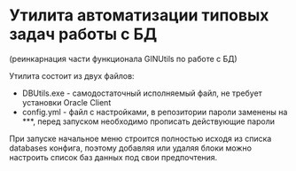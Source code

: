 # Утилита автоматизации типовых задач работы с БД

(реинкарнация части функционала GINUtils по работе с БД)

Утилита состоит из двух файлов:
 - DBUtils.exe - самодостаточный исполняемый файл, не требует установки Oracle Client
 - config.yml - файл с настройками, в репозитории пароли заменены на ***, перед запуском необходимо прописать действующие пароли

При запуске начальное меню строится полностью исходя из списка databases конфига, поэтому добавляя или удаляя блоки можно настроить список баз данных под свои предпочтения.



